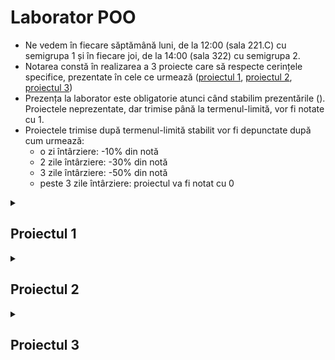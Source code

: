 # Laborator POO 
* Ne vedem în fiecare săptămână luni, de la 12:00 (sala 221.C) cu semigrupa 1 și în fiecare joi, de la 14:00 (sala 322) cu semigrupa 2.
* Notarea constă în realizarea a 3 proiecte care să respecte cerințele specifice, prezentate în cele ce urmează ([proiectul 1](#proiectul-1), [proiectul 2](#proiectul-2), [proiectul 3](#proiectul-2))
* Prezența la laborator este obligatorie atunci când stabilim prezentările ([](#planificare-laburi)). Proiectele neprezentate, dar trimise până la termenul-limită, vor fi notate cu 1.
* Proiectele trimise după termenul-limită stabilit vor fi depunctate după cum urmează:
  * o zi întârziere: -10% din notă
  * 2 zile întârziere: -30% din notă
  * 3 zile întârziere: -50% din notă
  * peste 3 zile întârziere: proiectul va fi notat cu 0

<details>
  <summary><h2>Proiectul 1</h2></summary>
Cerințe:
  
  - Implementare în C++
  -	Folosirea a minim 4 clase 
  -	Fiecare clasă are constructori de initializare (cu si fara parametri), constructor de copiere, destructor, operator de atribuire, setteri și getteri pentru toate datele
  -	Supraîncărcarea operatorilor de citire și scriere
  -	Să existe metode publice prin care se realizează citirea și afișarea informațiilor complete a n obiecte, memorarea și afișarea acestora. 
  -	Meniu interactiv
  -	Proiectul trebuie să ruleze la momentul prezentării.

</details>

<details>
  <summary><h2>Proiectul 2</h2></summary>
Cerințe:

- Folosirea moștenirii (clasele derivate conțin contructori parametrizați prin care se evidențiază transmiterea parametrilor către constructorul clasei de bază)
- Ilustrarea conceptelor de upcasting/downcasting, funcții virtuale
- Utilizarea de funcții și variabile statice și const
- Tratarea excepțiilor
- Meniu interactiv
- Clean code
</details>

<details>
  <summary><h2>Proiectul 3</h2></summary>

</details>
